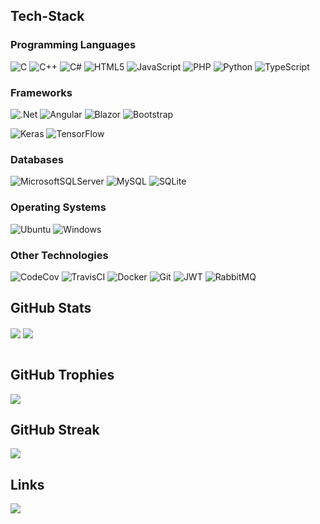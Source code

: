 ## Tech-Stack
### Programming Languages
![C](https://img.shields.io/badge/c-%2300599C.svg?style=for-the-badge&logo=c&logoColor=white)
![C++](https://img.shields.io/badge/c++-%2300599C.svg?style=for-the-badge&logo=c%2B%2B&logoColor=white)
![C#](https://img.shields.io/badge/c%23-%23239120.svg?style=for-the-badge&logo=c-sharp&logoColor=white)
![HTML5](https://img.shields.io/badge/html5-%23E34F26.svg?style=for-the-badge&logo=html5&logoColor=white)
![JavaScript](https://img.shields.io/badge/javascript-%23323330.svg?style=for-the-badge&logo=javascript&logoColor=%23F7DF1E)
![PHP](https://img.shields.io/badge/php-%23777BB4.svg?style=for-the-badge&logo=php&logoColor=white)
![Python](https://img.shields.io/badge/python-3670A0?style=for-the-badge&logo=python&logoColor=ffdd54)
![TypeScript](https://img.shields.io/badge/typescript-%23007ACC.svg?style=for-the-badge&logo=typescript&logoColor=white)

### Frameworks
![.Net](https://img.shields.io/badge/.NET-5C2D91?style=for-the-badge&logo=.net&logoColor=white)
![Angular](https://img.shields.io/badge/angular-%23DD0031.svg?style=for-the-badge&logo=angular&logoColor=white)
![Blazor](https://img.shields.io/badge/blazor-%235C2D91.svg?style=for-the-badge&logo=blazor&logoColor=white)
![Bootstrap](https://img.shields.io/badge/bootstrap-%23563D7C.svg?style=for-the-badge&logo=bootstrap&logoColor=white)

![Keras](https://img.shields.io/badge/Keras-%23D00000.svg?style=for-the-badge&logo=Keras&logoColor=white)
![TensorFlow](https://img.shields.io/badge/TensorFlow-%23FF6F00.svg?style=for-the-badge&logo=TensorFlow&logoColor=white)

### Databases
![MicrosoftSQLServer](https://img.shields.io/badge/Microsoft%20SQL%20Sever-CC2927?style=for-the-badge&logo=microsoft%20sql%20server&logoColor=white)
![MySQL](https://img.shields.io/badge/mysql-%2300f.svg?style=for-the-badge&logo=mysql&logoColor=white)
![SQLite](https://img.shields.io/badge/sqlite-%2307405e.svg?style=for-the-badge&logo=sqlite&logoColor=white)

### Operating Systems
![Ubuntu](https://img.shields.io/badge/Ubuntu-E95420?style=for-the-badge&logo=ubuntu&logoColor=white)
![Windows](https://img.shields.io/badge/Windows-0078D6?style=for-the-badge&logo=windows&logoColor=white)

### Other Technologies
![CodeCov](https://img.shields.io/badge/codecov-%23ff0077.svg?style=for-the-badge&logo=codecov&logoColor=white)
![TravisCI](https://img.shields.io/badge/travis%20ci-%232B2F33.svg?style=for-the-badge&logo=travis&logoColor=white)
![Docker](https://img.shields.io/badge/docker-%230db7ed.svg?style=for-the-badge&logo=docker&logoColor=white)
![Git](https://img.shields.io/badge/git-%23F05033.svg?style=for-the-badge&logo=git&logoColor=white)
![JWT](https://img.shields.io/badge/JWT-black?style=for-the-badge&logo=JSON%20web%20tokens)
![RabbitMQ](https://img.shields.io/badge/Rabbitmq-FF6600?style=for-the-badge&logo=rabbitmq&logoColor=white)

## GitHub Stats
<div>
  <span>
    <img align="center" src="https://github-readme-stats.vercel.app/api/top-langs/?username=Z3r0z0&count_private=true&hide=text,smalltalk&langs_count=5&show_icons=true&bg_color=30,e96443,904e95&title_color=fff&text_color=fff"/>
  </span>
  <span>
    <img align="center" src="https://github-readme-stats.vercel.app/api?username=Z3r0z0&count_private=true&show_icons=true&bg_color=30,e96443,904e95&title_color=fff&text_color=fff"/>
   </span>
</div>
<br>

## GitHub Trophies
<img align="center" src="https://github-profile-trophy.vercel.app/?username=Z3r0z0&row=1&column=9&theme=juicyfresh&no-frame=true"/>

## GitHub Streak
<img align="center" src="http://github-readme-streak-stats.herokuapp.com?user=Z3r0z0&theme=tokyonight&hide_border=true&date_format=M%20j%5B%2C%20Y%5D"/>

## Links
<!---->
<a href="https://www.hackerrank.com/tobi_as_1">
  <img src="https://img.shields.io/badge/-Hackerrank-2EC866?style=for-the-badge&logo=HackerRank&logoColor=white">
</a>
<!-- ![Ko-Fi](https://img.shields.io/badge/Ko--fi-F16061?style=for-the-badge&logo=ko-fi&logoColor=white) -->

